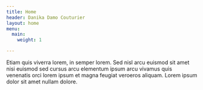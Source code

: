 ```yaml
---
title: Home
header: Danika Damo Couturier
layout: home
menu:
  main:
    weight: 1

---
```

Etiam quis viverra lorem, in semper lorem. Sed nisl arcu euismod sit amet nisi euismod sed cursus arcu elementum ipsum arcu vivamus quis venenatis orci lorem ipsum et magna feugiat veroeros aliquam. Lorem ipsum dolor sit amet nullam dolore.
